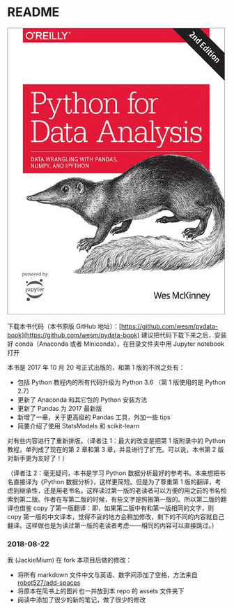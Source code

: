 # README

![](https://github.com/JackieMium/py4ds_2nd_zh/raw/master/assets/readme/1.bookCover.jpg)

下载本书代码（本书原版 GitHub 地址）：[https://github.com/wesm/pydata-book](https://github.com/wesm/pydata-book) 
建议把代码下载下来之后，安装好 conda（Anaconda 或者 Miniconda），在目录文件夹中用 Jupyter notebook 打开

本书是 2017 年 10 月 20 号正式出版的，和第 1 版的不同之处有：

* 包括 Python 教程内的所有代码升级为 Python 3.6 （第 1 版使用的是 Python 2.7）
* 更新了 Anaconda 和其它包的 Python 安装方法
* 更新了 Pandas 为 2017 最新版
* 新增了一章，关于更高级的 Pandas 工具，外加一些 tips
* 简要介绍了使用 StatsModels 和 scikit-learn

对有些内容进行了重新排版。（译者注 1：最大的改变是把第 1 版附录中的 Python 教程，单列成了现在的第 2 章和第 3 章，并且进行了扩充。可以说，本书第 2 版对新手更为友好了！）

（译者注 2：毫无疑问，本书是学习 Python 数据分析最好的参考书。本来想把书名直接译为《Python 数据分析》，这样更简短。但是为了尊重第 1 版的翻译，考虑到继承性，还是用老书名。这样读过第一版的老读者可以方便的用之前的书名检索到第二版。作者在写第二版的时候，有些文字是照搬第一版的。所以第二版的翻译也借鉴 copy 了第一版翻译：即，如果第二版中有和第一版相同的文字，则 copy 第一版的中文译本，觉得不妥的地方会稍加修改，剩下的不同的内容就自己翻译。这样做也是为读过第一版的老读者考虑——相同的内容可以直接跳过。）

### 2018-08-22

我 (JackieMium) 在 fork 本项目后做的修改：
- 将所有 markdown 文件中文与英语、数字间添加了空格，方法来自 [robot527/add-spaces](https://github.com/robot527/add-spaces)
- 将原本在简书上的图片也一并放到本 repo 的 assets 文件夹下
- 阅读中添加了很少的新的笔记，做了很少的修改
